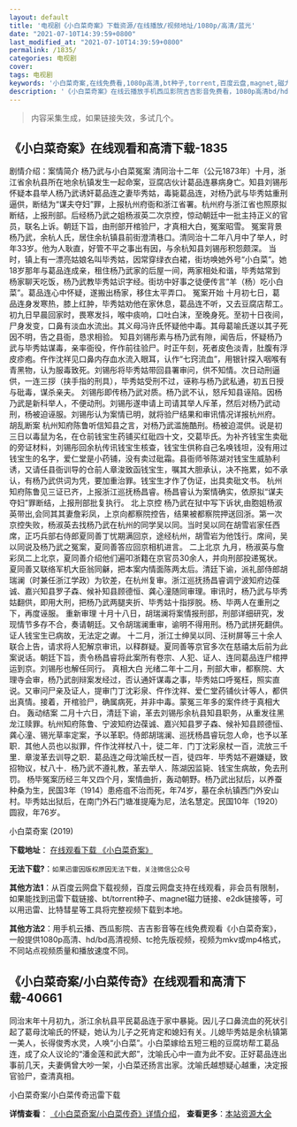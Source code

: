 ```yaml
---
layout: default
title: '电视剧《小白菜奇案》下载资源/在线播放/视频地址/1080p/高清/蓝光'
date: "2021-07-10T14:39:59+0800"
last_modified_at: "2021-07-10T14:39:59+0800"
permalink: /1835/
categories: 电视剧
cover:
tags: 电视剧
keywords: '小白菜奇案,在线免费看,1080p高清,bt种子,torrent,百度云盘,magnet,磁力链,迅雷下载资源'
description: '《小白菜奇案》在线云播放手机西瓜影院吉吉影音免费看，1080p高清bd/hd未删减完整版和tc抢先枪版，mkv/mp4格式，附带bt/torrent种子、magnet/磁力链、百度云盘、网盘资源迅雷下载链接'
---
```


>内容采集生成，如果链接失效，多试几个。


## 《小白菜奇案》在线观看和高清下载-1835

剧情介绍：案情简介 杨乃武与小白菜冤案 清同治十二年（公元1873年）十月，浙江省余杭县所在地余杭镇发生一起命案，豆腐店伙计葛品连暴病身亡。知县刘锡彤怀疑本县举人杨乃武诱奸葛品连之妻毕秀姑，毒毙葛品连，对杨乃武与毕秀姑重刑逼供，断结为“谋夫夺妇”罪，上报杭州府衙和浙江省署。杭州府与浙江省也照原拟断结，上报刑部。后经杨乃武之姐杨淑英二次京控，惊动朝廷中一批主持正义的官员，联名上诉。朝廷下旨，由刑部开棺验尸，才真相大白，冤案昭雪。 冤案背景 杨乃武，余杭人氏，居住余杭镇县前街澄清巷口。清同治十二年八月中了举人，时年33岁。他为人耿直，好管不平之事出有因，与余杭知县刘锡彤积怨颇深。 当时，镇上有一漂亮姑娘名叫毕秀姑，因常穿绿衣白裙，街坊唤她外号“小白菜”。她18岁那年与葛品连成亲，租住杨乃武家的后屋一间，两家相处和谐，毕秀姑常到杨家聊天吃饭，杨乃武教毕秀姑识字经。街坊中好事之徒便传言“羊（杨）吃小白菜”。葛品连心中怀疑，遂搬出杨家，移住太平弄口。 冤案开始 十月初七日，葛品连身发寒热，膝上红肿，毕秀姑劝他在家休息，葛品连不听，又去豆腐店帮工。初九日早晨回家时，畏寒发抖，喉中痰响，口吐白沫，至晚身死。至初十日夜间，尸身发变，口鼻有淡血水流出。其义母冯许氏怀疑他中毒。其母葛喻氏遂以其子死因不明，告之县衙，恳求相验。 知县刘锡彤素与杨乃武有隙，闻告后，怀疑杨乃武与毕秀姑谋毒，亲率衙役，仵作前往验尸。时正午刻，死者皮色淡青，肚腹有浮皮疹疱。仵作沈祥见口鼻内存血水流入眼耳，认作“七窍流血”，用银针探入咽喉有青黑物，认为服毒致死。刘锡彤将毕秀姑带回县署审问，供不知情。次日动刑逼供，一连三拶（挟手指的刑具），毕秀姑受刑不过，诬称与杨乃武私通，初五日授与砒毒，谋杀亲夫。 刘锡彤即传杨乃武对质。杨乃武不认，怒斥知县诬陷。因杨乃武是新科举人，不便动刑。刘锡彤遂申请上司请其举人斥革，然后对杨乃武动刑，杨被迫诬服。刘锡彤认为案情已明，就将验尸结果和审讯情况详报杭州府。 胡乱断案 杭州知府陈鲁听信知县之言，对杨乃武滥施酷刑。杨被迫混供。说是初三日以毒鼠为名，在仓前钱宝生药铺买红砒四十文，交葛毕氏。为补齐钱宝生卖砒的旁证材料，刘锡彤回余杭传讯钱宝生核查，钱宝生供称自己名唤钱坦，没有用过钱宝生的名字，爱仁堂是小药铺，没有卖过砒霜。县衙师爷陈湖对钱宝生威胁利诱，又请任县衙训导的仓前人章浚致函钱宝生，嘱其大胆承认，决不拖累，如不承认，有杨乃武供词为凭，要加重治罪。钱宝生才作了伪证，出具卖砒文书。 杭州知府陈鲁见三证已齐，上报浙江巡抚杨昌睿。杨昌睿认为案情确实，依原拟“谋夫夺妇”罪断结，上报刑部批复执行。 北上京控 杨乃武在狱中写下诉状,由胞姐杨淑英带出,会同其其妻詹彩凤，上京向都察院控告，结果被都察院押送回浙。第一次京控失败，杨淑英去找杨乃武在杭州的同学吴以同。当时吴以同在胡雪岩家任西席，正巧兵部右侍郎夏同善丁忧期满回京，途经杭州，胡雪岩为他饯行。席间，吴以同说及杨乃武之冤案，夏同善答应回京相机进言。 二上北京 九月，杨淑英与詹彩凤二上北京，夏同善介绍他们遍叩浙籍在京官员30余人，并向刑部投递冤状。夏同善又联络军机大臣翁同龢，把本案内情面陈两太后。清廷下谕，派礼部侍郎胡瑞澜（时兼任浙江学政）为钦差，在杭州复审。浙江巡抚扬昌睿调宁波知府边葆诚、嘉兴知县罗子森、候补知县顾德恒、龚心潼随同审理。审讯时，杨乃武与毕秀姑翻供，即用大刑，把杨乃武两腿夹折、毕秀姑十指拶脱。杨、毕两人在重刑之下，再度诬服。 重新审理 十月十八日，胡瑞澜将案情报刑部，刑部详细研究，发现情节多存不合，奏请朝廷。又令胡瑞澜重审，谕明不得用刑。杨乃武拼死翻供。证人钱宝生已病故，无法定之谳。 十二月，浙江士绅吴以同、汪树屏等三十余人联合上告，请求将人犯解京审讯，以释群疑。夏同善等京官多次在慈禧太后前为此案说话。朝廷下旨，责令杨昌睿将此案所有卷宗、人犯、证人、连同葛品连尸棺押运到京。刘锡彤也解任同行。 真相大白 光绪二年十二月，刑部大审，都察院、大理寺会审，杨乃武剖辩案发经过，否认通奸谋毒之事，毕秀姑口呼冤枉，照实直说。又审问尸亲及证人，提审门丁沈彩泉、仵作沈祥、爱仁堂药铺伙计等人，都供出真情。接着，开棺验尸，确属病死，并非中毒。蒙冤三年多的案件终于真相大白。 轰动结案 二月十六日，清廷下谕，革去刘锡彤余杭县知县职务，从重发往黑龙江赎罪。杭州知府陈鲁、宁波知府边葆诚、嘉兴知县罗子森、候补知县顾德恒、龚心潼、锡光草率定案，予以革职。侍郎胡瑞澜、巡抚杨昌睿玩忽人命，也予以革职．其他人员也以拟罪，仵作沈祥杖八十，徒二年．门丁沈彩泉杖一百，流放三千里．章浚革去训导之职．葛品连之母沈喻氏杖一百，徒四年．毕秀姑不避嫌疑，致招物议，杖八十．杨乃武不遵礼教，革去举人．陈湖因监毙、钱宝生病故，免去刑罚。 杨毕冤案历经三年又四个月，案情曲折，轰动朝野。杨乃武出狱后，以养蚕种桑为生，民国3年（1914）患疮疽不治而死，年74岁，墓在余杭镇西门外安山村。毕秀姑出狱后，在南门外石门塘准提庵为尼，法名慧定。民国10年（1920）圆寂，年76岁。


小白菜奇案 (2019)

**下载地址**： [在线观看下载 《小白菜奇案》](https://www.btbtdy.me/btdy/dy15702.html) 


**无法下载?**：`如果迅雷因版权原因无法下载，关注微信公众号 `

**其他方法1**：从百度云网盘下载视频，百度云网盘支持在线观看，非会员有限制，如果能找到迅雷下载链接、bt/torrent种子、magnet磁力链接、e2dk链接等，可以用迅雷、比特彗星等工具将完整视频下载到本地。

**其他方法2**：用手机云播、西瓜影院、吉吉影音等在线免费观看《小白菜奇案》，一般提供1080p高清、hd/bd高清视频、tc抢先版视频，视频为mkv或mp4格式，不同站点视频质量和播放速度不同。


## 《小白菜奇案/小白菜传奇》在线观看和高清下载-40661

同治末年十月初九，浙江余杭县平民葛品连于家中暴毙。因儿子口鼻流血的死状引起了葛母沈喻氏的怀疑，她认为儿子之死肯定和媳妇有关。儿媳毕秀姑是余杭镇第一美人，长得俊秀水灵，人唤&ldquo;小白菜&rdquo;。小白菜嫁给五短三粗的豆腐坊帮工葛品连，成了众人议论的&ldquo;潘金莲和武大郎&rdquo;，沈喻氏心中一直为此不安。正好葛品连出事前几天，夫妻俩曾大吵一架，小白菜还扬言出家。沈喻氏越想疑心越重，决定报官验尸，查清真相。


小白菜奇案/小白菜传奇迅雷下载

**详情查看**： [《小白菜奇案/小白菜传奇》详情介绍](/movie/40661/)， **查看更多**：[本站资源大全](/movie/t/all/)

